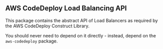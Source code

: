 ## AWS CodeDeploy Load Balancing API

This package contains the abstract API of Load Balancers
as required by the AWS CodeDeploy Construct Library.

You should never need to depend on it directly -
instead, depend on the `aws-codedeploy` package.
